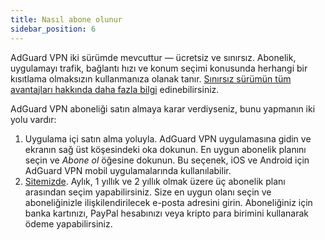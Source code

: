 ```yaml
---
title: Nasıl abone olunur
sidebar_position: 6
---
```


AdGuard VPN iki sürümde mevcuttur — ücretsiz ve sınırsız. Abonelik, uygulamayı trafik, bağlantı hızı ve konum seçimi konusunda herhangi bir kısıtlama olmaksızın kullanmanıza olanak tanır. [Sınırsız sürümün tüm avantajları hakkında daha fazla bilgi](/general/free-vs-unlimited) edinebilirsiniz.

AdGuard VPN aboneliği satın almaya karar verdiyseniz, bunu yapmanın iki yolu vardır:

1. Uygulama içi satın alma yoluyla. AdGuard VPN uygulamasına gidin ve ekranın sağ üst köşesindeki oka dokunun. En uygun abonelik planını seçin ve *Abone ol* öğesine dokunun. Bu seçenek, iOS ve Android için AdGuard VPN mobil uygulamalarında kullanılabilir.
2. [Sitemizde](https://adguard-vpn.com/license.html). Aylık, 1 yıllık ve 2 yıllık olmak üzere üç abonelik planı arasından seçim yapabilirsiniz. Size en uygun olanı seçin ve aboneliğinizle ilişkilendirilecek e-posta adresini girin. Aboneliğiniz için banka kartınızı, PayPal hesabınızı veya kripto para birimini kullanarak ödeme yapabilirsiniz.
